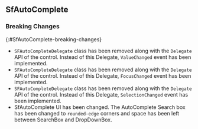 ## SfAutoComplete 

### Breaking Changes
{:#SfAutoComplete-breaking-changes}

* `SFAutoCompleteDelegate` class has been removed along with the `Delegate` API of the control. Instead of this Delegate,   `ValueChanged` event has been implemented.
* `SFAutoCompleteDelegate` class has been removed along with the `Delegate` API of the control. Instead of this Delegate,   `FocusChanged` event has been implemented.
* `SFAutoCompleteDelegate` class has been removed along with the `Delegate` API of the control. Instead of this Delegate,   `SelectionChanged` event has been implemented.
* SfAutoComplete UI has been changed. The AutoComplete Search box has been changed to `rounded-edge` corners and space has been left between SearchBox and DropDownBox.



